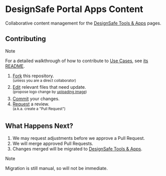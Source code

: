 # DesignSafe Portal Apps Content

Collaborative content management for the [DesignSafe Tools & Apps](https://www.designsafe-ci.org/use-designsafe/tools-applications/) pages.

## Contributing

> [!NOTE]
> For a detailed walkthrough of how to contribute to [Use Cases](https://www.designsafe-ci.org/user-guide/usecases/), see [its README](https://github.com/DesignSafe-CI/DS-User-Guide/blob/main/user-guide/docs/usecases/README.md).

1. [Fork](https://docs.github.com/en/pull-requests/collaborating-with-pull-requests/working-with-forks/fork-a-repo) this repository.\
    <sup>(unless you are a direct collaborator)</sup>
2. [Edit](https://docs.github.com/en/repositories/working-with-files/managing-files/editing-files) relevant files that need update.\
    <sup>(propose logo change by [uploading image](https://docs.github.com/en/repositories/working-with-files/managing-files/adding-a-file-to-a-repository))</sup>
4. [Commit](https://docs.github.com/en/pull-requests/committing-changes-to-your-project/creating-and-editing-commits/about-commits) your changes.
6. [Request](https://docs.github.com/en/pull-requests/collaborating-with-pull-requests/proposing-changes-to-your-work-with-pull-requests/creating-a-pull-request) a review.\
    <sup>(a.k.a. create a "Pull Request")</sup>

## What Happens Next?

1. We may request adjustments before we approve a Pull Request.
2. We will merge approved Pull Requests.
3. Changes merged will be migrated to [DesignSafe Tools & Apps](https://www.designsafe-ci.org/use-designsafe/tools-applications/).

> [!NOTE]
> Migration is still manual, so will not be immediate.
